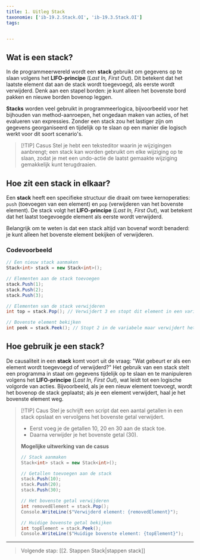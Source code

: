 ```yaml
---
title: 1. Uitleg Stack
taxonomie: ['ib-19.2.Stack.OI', 'ib-19.3.Stack.OI']
tags:


---
```


## Wat is een stack?
In de programmeerwereld wordt een **stack** gebruikt om gegevens op te slaan volgens het **LIFO-principe** (_Last In, First Out_). Dit betekent dat het laatste element dat aan de stack wordt toegevoegd, als eerste wordt verwijderd. Denk aan een stapel borden: je kunt alleen het bovenste bord pakken en nieuwe borden bovenop leggen.

**Stacks** worden veel gebruikt in programmeerlogica, bijvoorbeeld voor het bijhouden van method-aanroepen, het ongedaan maken van acties, of het evalueren van expressies. Zonder een stack zou het lastiger zijn om gegevens georganiseerd en tijdelijk op te slaan op een manier die logisch werkt voor dit soort scenario's.

> [!TIP] Casus
> Stel je hebt een teksteditor waarin je wijzigingen aanbrengt; een stack kan worden gebruikt om elke wijziging op te slaan, zodat je met een undo-actie de laatst gemaakte wijziging gemakkelijk kunt terugdraaien.

## Hoe zit een stack in elkaar?
Een **stack** heeft een specifieke structuur die draait om twee kernoperaties: `push` (toevoegen van een element) en `pop` (verwijderen van het bovenste element). De stack volgt het **LIFO-principe** (_Last In, First Out_), wat betekent dat het laatst toegevoegde element als eerste wordt verwijderd.

Belangrijk om te weten is dat een stack altijd van bovenaf wordt benaderd: je kunt alleen het bovenste element bekijken of verwijderen.

### Codevoorbeeld
```C#
// Een nieuw stack aanmaken
Stack<int> stack = new Stack<int>();

// Elementen aan de stack toevoegen
stack.Push(1);
stack.Push(2);
stack.Push(3);

// Elementen van de stack verwijderen
int top = stack.Pop(); // Verwijdert 3 en stopt dit element in een variabele

// Bovenste element bekijken
int peek = stack.Peek(); // Stopt 2 in de variabele maar verwijdert het niet
```

## Hoe gebruik je een stack?
De causaliteit in een **stack** komt voort uit de vraag: "Wat gebeurt er als een element wordt toegevoegd of verwijderd?" Het gebruik van een stack stelt een programma in staat om gegevens tijdelijk op te slaan en te manipuleren volgens het **LIFO-principe** (_Last In, First Out_), wat leidt tot een logische volgorde van acties. Bijvoorbeeld, als je een nieuw element toevoegt, wordt het bovenop de stack geplaatst; als je een element verwijdert, haal je het bovenste element weg.

> [!TIP] Caus
> Stel je schrijft een script dat een aantal getallen in een stack opslaat en vervolgens het bovenste getal verwijdert.
> 
> - Eerst voeg je de getallen 10, 20 en 30 aan de stack toe.
> - Daarna verwijder je het bovenste getal (30).
> 
> **Mogelijke uitwerking van de casus**
> ``` C#
> // Stack aanmaken
> Stack<int> stack = new Stack<int>();
> 
> // Getallen toevoegen aan de stack
> stack.Push(10);
> stack.Push(20);
> stack.Push(30);
> 
> // Het bovenste getal verwijderen
> int removedElement = stack.Pop();
> Console.WriteLine($"Verwijderd element: {removedElement}");
> 
> // Huidige bovenste getal bekijken
> int topElement = stack.Peek(); 
> Console.WriteLine($"Huidige bovenste element: {topElement}");
> ```

---

> Volgende stap: [[2. Stappen Stack|stappen stack]]
